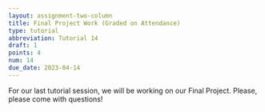```yaml
---
layout: assignment-two-column
title: Final Project Work (Graded on Attendance)
type: tutorial
abbreviation: Tutorial 14
draft: 1
points: 4
num: 14
due_date: 2023-04-14
---
```


For our last tutorial session, we will be working on our Final Project. Please, please come with questions!